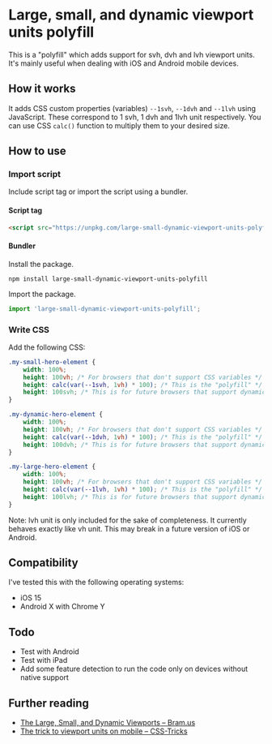 # Large, small, and dynamic viewport units polyfill

This is a "polyfill" which adds support for svh, dvh and lvh viewport units. It's mainly useful when dealing with iOS and Android mobile devices.

## How it works

It adds CSS custom properties (variables) `--1svh`, `--1dvh` and `--1lvh` using JavaScript. These correspond to 1 svh, 1 dvh and 1lvh unit respectively. You can use CSS `calc()` function to multiply them to your desired size.

## How to use

### Import script

Include script tag or import the script using a bundler.

#### Script tag

```html
<script src="https://unpkg.com/large-small-dynamic-viewport-units-polyfill@0.0.1/dist/large-small-dynamic-viewport-units-polyfill.min.js"></script>
```

#### Bundler

Install the package.

```shell
npm install large-small-dynamic-viewport-units-polyfill
```

Import the package.

```js
import 'large-small-dynamic-viewport-units-polyfill';
```

### Write CSS

Add the following CSS:

```css
.my-small-hero-element {
    width: 100%;
    height: 100vh; /* For browsers that don't support CSS variables */
    height: calc(var(--1svh, 1vh) * 100); /* This is the "polyfill" */
    height: 100svh; /* This is for future browsers that support dynamic viewport units */
}

.my-dynamic-hero-element {
    width: 100%;
    height: 100vh; /* For browsers that don't support CSS variables */
    height: calc(var(--1dvh, 1vh) * 100); /* This is the "polyfill" */
    height: 100dvh; /* This is for future browsers that support dynamic viewport units */
}

.my-large-hero-element {
    width: 100%;
    height: 100vh; /* For browsers that don't support CSS variables */
    height: calc(var(--1lvh, 1vh) * 100); /* This is the "polyfill" */
    height: 100lvh; /* This is for future browsers that support dynamic viewport units */
}
```

Note: lvh unit is only included for the sake of completeness. It currently behaves exactly like vh unit. This may break in a future version of iOS or Android.

## Compatibility

I've tested this with the following operating systems:

* iOS 15
* Android X with Chrome Y

## Todo

* Test with Android
* Test with iPad
* Add some feature detection to run the code only on devices without native support

## Further reading

* [The Large, Small, and Dynamic Viewports – Bram.us](https://www.bram.us/2021/07/08/the-large-small-and-dynamic-viewports/)
* [The trick to viewport units on mobile – CSS-Tricks](https://css-tricks.com/the-trick-to-viewport-units-on-mobile/)
